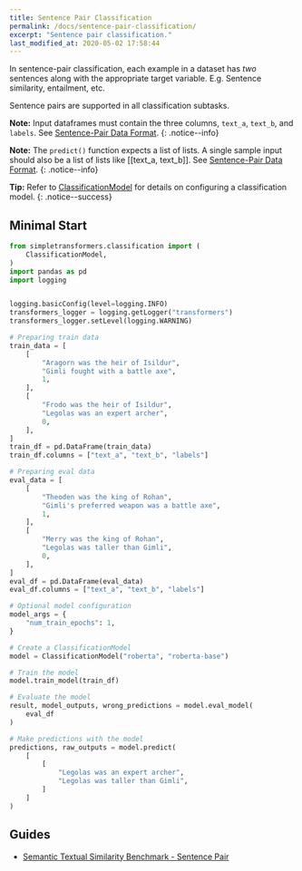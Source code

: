 ```yaml
---
title: Sentence Pair Classification
permalink: /docs/sentence-pair-classification/
excerpt: "Sentence pair classification."
last_modified_at: 2020-05-02 17:58:44
---
```


In sentence-pair classification, each example in a dataset has *two* sentences along with the appropriate target variable. E.g. Sentence similarity, entailment, etc.

Sentence pairs are supported in all classification subtasks.

**Note:** Input dataframes must contain the three columns, `text_a`, `text_b`, and `labels`. See [Sentence-Pair Data Format](/docs/classification-data-formats/#sentence-pair-data-format).
{: .notice--info}

**Note:** The `predict()` function expects a list of lists. A single sample input should also be a list of lists like [[text_a, text_b]]. See [Sentence-Pair Data Format](/docs/classification-data-formats/#sentence-pair-data-format).
{: .notice--info}

**Tip:** Refer to [ClassificationModel](/docs/classification-models/#classificationmodel) for details on configuring a classification model.
{: .notice--success}

## Minimal Start

```python
from simpletransformers.classification import (
    ClassificationModel,
)
import pandas as pd
import logging


logging.basicConfig(level=logging.INFO)
transformers_logger = logging.getLogger("transformers")
transformers_logger.setLevel(logging.WARNING)

# Preparing train data
train_data = [
    [
        "Aragorn was the heir of Isildur",
        "Gimli fought with a battle axe",
        1,
    ],
    [
        "Frodo was the heir of Isildur",
        "Legolas was an expert archer",
        0,
    ],
]
train_df = pd.DataFrame(train_data)
train_df.columns = ["text_a", "text_b", "labels"]

# Preparing eval data
eval_data = [
    [
        "Theoden was the king of Rohan",
        "Gimli's preferred weapon was a battle axe",
        1,
    ],
    [
        "Merry was the king of Rohan",
        "Legolas was taller than Gimli",
        0,
    ],
]
eval_df = pd.DataFrame(eval_data)
eval_df.columns = ["text_a", "text_b", "labels"]

# Optional model configuration
model_args = {
    "num_train_epochs": 1,
}

# Create a ClassificationModel
model = ClassificationModel("roberta", "roberta-base")

# Train the model
model.train_model(train_df)

# Evaluate the model
result, model_outputs, wrong_predictions = model.eval_model(
    eval_df
)

# Make predictions with the model
predictions, raw_outputs = model.predict(
    [
        [
            "Legolas was an expert archer",
            "Legolas was taller than Gimli",
        ]
    ]
)

```

## Guides

- [Semantic Textual Similarity Benchmark - Sentence Pair](https://medium.com/@chaturangarajapakshe/solving-sentence-pair-tasks-using-simple-transformers-2496fe79d616?source=friends_link&sk=fbf7439e9c31f7aefa1613d423a0fd40)